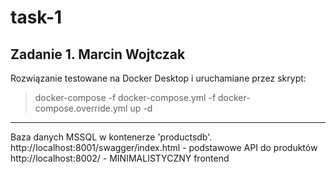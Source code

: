 # task-1

Zadanie 1. Marcin Wojtczak
--------------------------------------------------
Rozwiązanie testowane na Docker Desktop i uruchamiane przez skrypt:
> docker-compose -f docker-compose.yml -f docker-compose.override.yml up -d

--------------------------------------------------
Baza danych MSSQL w kontenerze 'productsdb'.
http://localhost:8001/swagger/index.html - podstawowe API do produktów<br>
http://localhost:8002/ - MINIMALISTYCZNY frontend
